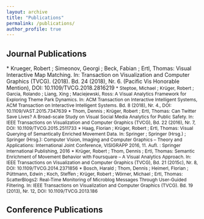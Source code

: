 ```yaml
---
layout: archive
title: "Publications"
permalink: /publications/
author_profile: true
---
```



Journal Publications
------
<span style="font-size:14px">
* Krueger, Robert ; Simeonov, Georgi ; Beck, Fabian ; Ertl, Thomas: Visual Interactive Map Matching. In: Transaction on Visualization and Computer Graphics (TVCG). (2018). Bd. 24 (2018), Nr. 6. (Pacific Vis Honorable Mention), DOI: 10.1109/TVCG.2018.2816219 
</span>

<span style="font-size:12px">
* Steptoe, Michael ; Krüger, Robert ; Garcia, Rolando ; Liang, Xing ; Maciejewski, Ross: A Visual Analytics Framework for Exploring Theme Park Dynamics. In: ACM Transaction on Interactive Intelligent Systems, ACM Transaction on Interactive Intelligent Systems. Bd. 8 (2018), Nr. 4., DOI: 10.1109/VAST.2015.7347639
</span>

<span style="font-size:12px">
* Thom, Dennis ; Krüger, Robert ; Ertl, Thomas: Can Twitter Save Lives? A Broad-scale Study on Visual Social Media Analytics for Public Safety. In: IEEE Transactions on Visualization and Computer Graphics (TVCG), Bd. 22 (2016), Nr. 7, DOI: 10.1109/TVCG.2015.2511733
</span>

<span style="font-size:12px">
* Haag, Florian ; Krüger, Robert ; Ertl, Thomas: Visual Querying of Semantically Enriched Movement Data. In: Springer ; Springer (Hrsg.) ; Springer (Hrsg.): Computer Vision, Imaging and Computer Graphics – Theory and Applications: International Joint Conference, VISIGRAPP 2016, 11. Aufl. : Springer International Publishing, 2016
</span>

<span style="font-size:12px">
* Krüger, Robert ; Thom, Dennis ; Ertl, Thomas: Semantic Enrichment of Movement Behavior with Foursquare – A Visual Analytics Approach. In: IEEE Transactions on Visualization and Computer Graphics (TVCG), Bd. 21 (2015c), Nr. 8, DOI: 10.1109/TVCG.2014.2371856
</span>

<span style="font-size:12px">
* Bosch, Harald ; Thom, Dennis ; Heimerl, Florian ; Püttmann, Edwin ; Koch, Steffen ; Krüger, Robert ; Wörner, Michael ; Ertl, Thomas: ScatterBlogs2: Real-Time Monitoring of Microblog Messages Through User-Guided Filtering. In: IEEE Transactions on Visualization and Computer Graphics (TVCG). Bd. 19 (2013), Nr. 12, DOI: 10.1109/TVCG.2013.186
</span>

Conference Publications
------
